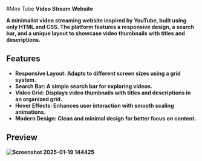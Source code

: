 #Mini Tube
<B> Video Stream Website

A minimalist video streaming website inspired by YouTube, built using only HTML and CSS. The platform features a responsive design, a search bar, and a unique layout to showcase video thumbnails with titles and descriptions.

## Features

- **Responsive Layout**: Adapts to different screen sizes using a grid system.
- **Search Bar**: A simple search bar for exploring videos.
- **Video Grid**: Displays video thumbnails with titles and descriptions in an organized grid.
- **Hover Effects**: Enhances user interaction with smooth scaling animations.
- **Modern Design**: Clean and minimal design for better focus on content.

## Preview

![Screenshot 2025-01-19 144425](https://github.com/user-attachments/assets/5c9c960d-8089-44ff-b793-e9d96dd4c7bf)
